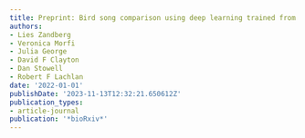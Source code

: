 ```yaml
---
title: Preprint: Bird song comparison using deep learning trained from avian perceptual judgments
authors:
- Lies Zandberg
- Veronica Morfi
- Julia George
- David F Clayton
- Dan Stowell
- Robert F Lachlan
date: '2022-01-01'
publishDate: '2023-11-13T12:32:21.650612Z'
publication_types:
- article-journal
publication: '*bioRxiv*'
---
```

